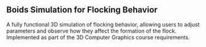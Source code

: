 ## Boids Simulation for Flocking Behavior
A fully functional 3D simulation of flocking behavior, allowing users to adjust parameters and observe how they affect the formation of the flock. Implemented as part of the 3D Computer Graphics course requirements.
